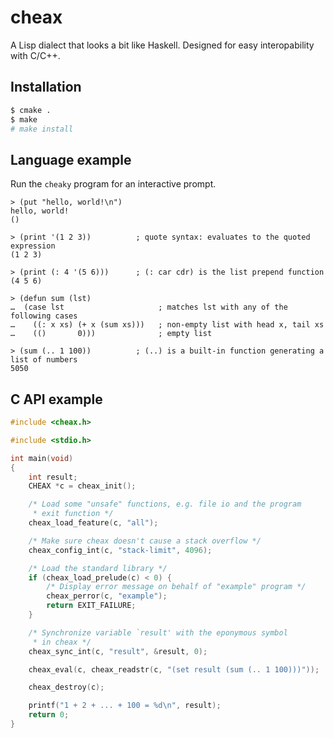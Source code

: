 cheax
=====

A Lisp dialect that looks a bit like Haskell. Designed for easy
interopability with C/C++.

Installation
------------

```sh
$ cmake .
$ make
# make install
```

Language example
----------------

Run the `cheaky` program for an interactive prompt.

```
> (put "hello, world!\n")
hello, world!
()

> (print '(1 2 3))          ; quote syntax: evaluates to the quoted expression
(1 2 3)

> (print (: 4 '(5 6)))      ; (: car cdr) is the list prepend function
(4 5 6)

> (defun sum (lst)
…  (case lst                     ; matches lst with any of the following cases
…    ((: x xs) (+ x (sum xs)))   ; non-empty list with head x, tail xs
…    (()       0)))              ; empty list

> (sum (.. 1 100))          ; (..) is a built-in function generating a list of numbers
5050
```

C API example
-------------

```C
#include <cheax.h>

#include <stdio.h>

int main(void)
{
	int result;
	CHEAX *c = cheax_init();

	/* Load some "unsafe" functions, e.g. file io and the program
	 * exit function */
	cheax_load_feature(c, "all");

	/* Make sure cheax doesn't cause a stack overflow */
	cheax_config_int(c, "stack-limit", 4096);

	/* Load the standard library */
	if (cheax_load_prelude(c) < 0) {
		/* Display error message on behalf of "example" program */
		cheax_perror(c, "example");
		return EXIT_FAILURE;
	}

	/* Synchronize variable `result' with the eponymous symbol
	 * in cheax */
	cheax_sync_int(c, "result", &result, 0);

	cheax_eval(c, cheax_readstr(c, "(set result (sum (.. 1 100)))"));

	cheax_destroy(c);

	printf("1 + 2 + ... + 100 = %d\n", result);
	return 0;
}
```
